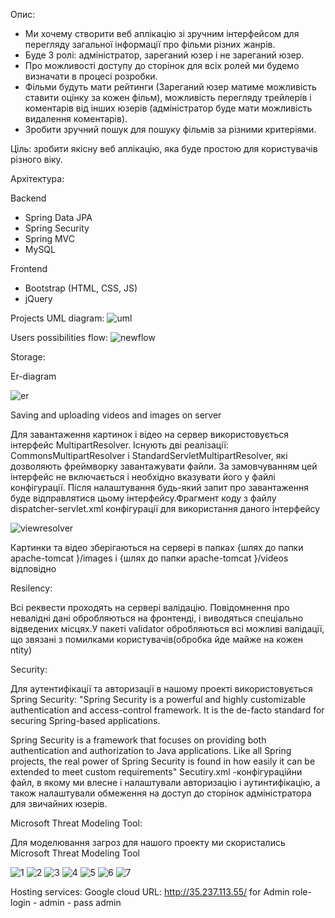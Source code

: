 Опис: 
- Ми хочему створити веб аплікацію зі зручним інтерфейсом для перегляду загальної інформації про фільми різних жанрів.
- Буде 3 ролі: адміністратор,  зареганий юзер і не зареганий юзер.
- Про можливості доступу до сторінок для всіх ролей ми будемо визначати в процесі розробки.
- Фільми будуть мати рейтинги (Зареганий юзер матиме можливість ставити оцінку за кожен фільм), можливість перегляду трейлерів і коментарів від інших юзерів (адміністратор буде мати можливість видалення коментарів).
- Зробити зручний пошук для пошуку фільмів за різними критеріями. 

Ціль: зробити якісну веб аплікацію, яка буде простою для користувачів різного віку.

Архітектура:

Backend
- Spring Data JPA 
- Spring Security
- Spring MVC
- MySQL

Frontend
- Bootstrap (HTML, CSS, JS)
- jQuery

Projects UML diagram:
![uml](https://user-images.githubusercontent.com/13065693/49940156-7c3be280-fee7-11e8-8c9e-b78bbe5bc003.png)

Users possibilities flow:
![newflow](https://user-images.githubusercontent.com/13065693/49940358-ee142c00-fee7-11e8-999b-94226d432e50.png)

Storage:

Er-diagram

![er](https://user-images.githubusercontent.com/13065693/49941411-118ca600-feeb-11e8-90e1-258f1a86dc43.png)

Saving and uploading videos and images on server

Для завантаження картинок і відео на сервер використовується інтерфейс MultipartResolver. Існують дві реалізації: CommonsMultipartResolver і StandardServletMultipartResolver, які дозволяють фреймворку завантажувати файли. За замовчуванням цей інтерфейс не включається і необхідно вказувати його у файлі конфігурації. Після налаштування будь-який запит про завантаження буде відправлятися цьому інтерфейсу.Фрагмент коду з файлу dispatcher-servlet.xml конфігурації для використання даного інтерфейсу

![viewresolver](https://user-images.githubusercontent.com/13065693/49941715-01c19180-feec-11e8-8ecc-7fe8b72d459e.png)

Картинки та відео зберігаються  на сервері в папках {шлях до папки apache-tomcat }/images i {шлях до папки apache-tomcat }/videos відповідно

Resilency:

Всі реквести проходять на сервері валідацію. Повідомнення про невалідні дані обробляються на фронтенді, і виводяться спеціально відведених місцях.У пакеті validator обробляються всі можливі валідації, що звязані з помилками користувачів(обробка йде майже на кожен ntity)

Security:

Для аутентифікації та авторизації в нашому проекті використовується Spring Security:
"Spring Security is a powerful and highly customizable authentication and access-control framework. It is the de-facto standard for securing Spring-based applications.

Spring Security is a framework that focuses on providing both authentication and authorization to Java applications. Like all Spring projects, the real power of Spring Security is found in how easily it can be extended to meet custom requirements"
Secutiry.xml -конфігураційни файл, в якому ми влесне і налаштували авторизацію і аутинтифікацію, а також налаштували обмеження на доступ до сторінок адміністратора для звичайних юзерів.

Microsoft Threat Modeling Tool:

Для моделювання загроз для нашого проекту ми скористались Microsoft Threat Modeling Tool


![1](https://user-images.githubusercontent.com/13065693/49945438-941a6300-fef5-11e8-811d-60c595660319.png)
![2](https://user-images.githubusercontent.com/13065693/49945455-9bda0780-fef5-11e8-9225-48032a3ecaff.png)
![3](https://user-images.githubusercontent.com/13065693/49945457-9bda0780-fef5-11e8-845a-7f59ec366737.png)
![4](https://user-images.githubusercontent.com/13065693/49945458-9bda0780-fef5-11e8-9f08-9feecdd307fb.png)
![5](https://user-images.githubusercontent.com/13065693/49945459-9bda0780-fef5-11e8-8bef-f1495b60791e.png)
![6](https://user-images.githubusercontent.com/13065693/49945462-9c729e00-fef5-11e8-8b99-52869f6dcffa.png)
![7](https://user-images.githubusercontent.com/13065693/49945463-9c729e00-fef5-11e8-808d-8f711be6c2fe.png)

Hosting services: Google cloud
URL: http://35.237.113.55/
for Admin role- login - admin - pass admin
